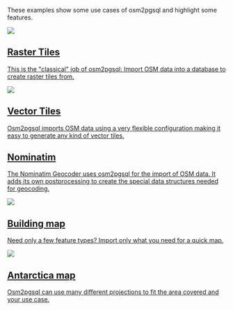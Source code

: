 
These examples show some use cases of osm2pgsql and highlight some features.

<div class="container">

<a class="example" href="{% link examples/raster-tiles/index.md %}">
    <img src="{% link examples/raster-tiles/tiles.png %}"/>
    <h2>Raster Tiles</h2>
    <p>This is the "classical" job of osm2pgsql: Import OSM data into a
    database to create raster tiles from.</p>
</a>

<a class="example" href="{% link examples/vector-tiles/index.md %}">
    <img src="{% link examples/vector-tiles/streets-of-brussels.png %}"/>
    <h2>Vector Tiles</h2>
    <p>Osm2pgsql imports OSM data using a very flexible configuration making
    it easy to generate any kind of vector tiles.</p>
</a>

<a class="example" href="{% link examples/nominatim/index.md %}">
    <h2>Nominatim</h2>
    <p>The Nominatim Geocoder uses osm2pgsql for the import of OSM data. It
    adds its own postprocessing to create the special data structures needed
    for geocoding.</p>
</a>

<a class="example" href="{% link examples/buildings/index.md %}">
    <img src="{% link examples/buildings/brasilia2.png %}"/>
    <h2>Building map</h2>
    <p>Need only a few feature types? Import only what you need for a quick
    map.</p>
</a>

<a class="example" href="{% link examples/antarctica/index.md %}">
    <img src="{% link examples/antarctica/antarctica1.png %}"/>
    <h2>Antarctica map</h2>
    <p>Osm2pgsql can use many different projections to fit the area covered
    and your use case.</p>
</a>

</div>
